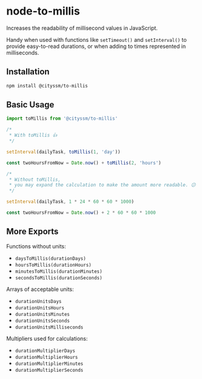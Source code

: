 # node-to-millis

Increases the readability of millisecond values in JavaScript.

Handy when used with functions like `setTimeout()` and `setInterval()` to provide easy-to-read durations,
or when adding to times represented in milliseconds.

## Installation

```sh
npm install @cityssm/to-millis
```

## Basic Usage

```javascript
import toMillis from '@cityssm/to-millis'

/*
 * With toMillis 👍
 */

setInterval(dailyTask, toMillis(1, 'day'))

const twoHoursFromNow = Date.now() + toMillis(2, 'hours')

/*
 * Without toMillis,
 * you may expand the calculation to make the amount more readable. 😕
 */

setInterval(dailyTask, 1 * 24 * 60 * 60 * 1000)

const twoHoursFromNow = Date.now() + 2 * 60 * 60 * 1000
```

## More Exports

Functions without units:

- `daysToMillis(durationDays)`
- `hoursToMillis(durationHours)`
- `minutesToMillis(durationMinutes)`
- `secondsToMillis(durationSeconds)`

Arrays of acceptable units:

- `durationUnitsDays`
- `durationUnitsHours`
- `durationUnitsMinutes`
- `durationUnitsSeconds`
- `durationUnitsMilliseconds`

Multipliers used for calculations:

- `durationMultiplierDays`
- `durationMultiplierHours`
- `durationMultiplierMinutes`
- `durationMultiplierSeconds`
